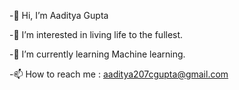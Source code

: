 -👋 Hi, I’m Aaditya Gupta

-👀 I’m interested in living life to the fullest.

-🌱 I’m currently learning Machine learning.

-📫 How to reach me : aaditya207cgupta@gmail.com

<!---
AADITYA207/AADITYA207 is a ✨ special ✨ repository because its `README.md` (this file) appears on your GitHub profile.
You can click the Preview link to take a look at your changes.
--->
